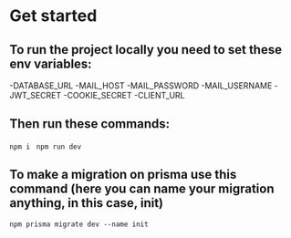 # Get started

## To run the project locally you need to set these env variables:

-DATABASE_URL
-MAIL_HOST
-MAIL_PASSWORD
-MAIL_USERNAME
-JWT_SECRET
-COOKIE_SECRET
-CLIENT_URL

## Then run these commands:

`npm i`
` npm run dev`

## To make a migration on prisma use this command (here you can name your migration anything, in this case, init)

`npm prisma migrate dev --name init`
